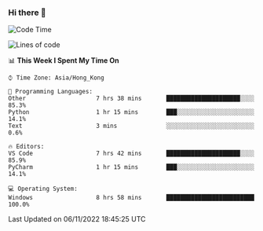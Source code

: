 ### Hi there 👋

<!--
**RoiexLee/RoiexLee** is a ✨ _special_ ✨ repository because its `README.md` (this file) appears on your GitHub profile.

Here are some ideas to get you started:

- 🔭 I’m currently working on ...
- 🌱 I’m currently learning ...
- 👯 I’m looking to collaborate on ...
- 🤔 I’m looking for help with ...
- 💬 Ask me about ...
- 📫 How to reach me: ...
- 😄 Pronouns: ...
- ⚡ Fun fact: ...
-->

<!--START_SECTION:waka-->
![Code Time](http://img.shields.io/badge/Code%20Time-68%20hrs%2043%20mins-blue)

![Lines of code](https://img.shields.io/badge/From%20Hello%20World%20I%27ve%20Written-3%20Thousand%20lines%20of%20code-blue)

📊 **This Week I Spent My Time On** 

```text
⌚︎ Time Zone: Asia/Hong_Kong

💬 Programming Languages: 
Other                    7 hrs 38 mins       █████████████████████░░░░   85.3% 
Python                   1 hr 15 mins        ███░░░░░░░░░░░░░░░░░░░░░░   14.1% 
Text                     3 mins              ░░░░░░░░░░░░░░░░░░░░░░░░░   0.6%

🔥 Editors: 
VS Code                  7 hrs 42 mins       █████████████████████░░░░   85.9% 
PyCharm                  1 hr 15 mins        ███░░░░░░░░░░░░░░░░░░░░░░   14.1%

💻 Operating System: 
Windows                  8 hrs 58 mins       █████████████████████████   100.0%

```


 Last Updated on 06/11/2022 18:45:25 UTC
<!--END_SECTION:waka-->
